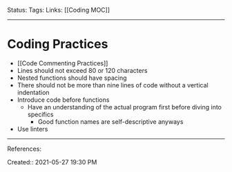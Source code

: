 Status:
Tags:
Links: [[Coding MOC]]
___
# Coding Practices
- [[Code Commenting Practices]]
- Lines should not exceed 80 or 120 characters
- Nested functions should have spacing
- There should not be more than nine lines of code without a vertical indentation
- Introduce code before functions
	- Have an understanding of the actual program first before diving into specifics
		- Good function names are self-descriptive anyways
- Use linters

___
References:

Created:: 2021-05-27 19:30 PM